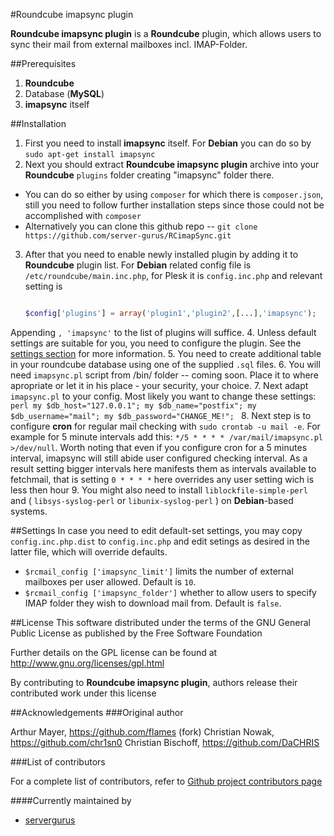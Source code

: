 #Roundcube imapsync plugin

**Roundcube imapsync plugin** is a **Roundcube** plugin, which allows users to sync their mail from external mailboxes incl. IMAP-Folder.

##Prerequisites
1. **Roundcube**
2. Database (**MySQL**)
3. **imapsync** itself

##Installation
1. First you need to install **imapsync** itself. For **Debian** you can do so by `sudo apt-get install imapsync`
2. Next you should extract **Roundcube imapsync plugin** archive into your **Roundcube** `plugins` folder creating "imapsync" folder there.
  * You can do so either by using `composer` for which there is `composer.json`, still you need to follow further installation steps since those could not be accomplished with `composer`
  * Alternatively you can clone this github repo -- `git clone https://github.com/server-gurus/RCimapSync.git`
3. After that you need to enable newly installed plugin by adding it to **Roundcube** plugin list. For **Debian** related config file is `/etc/roundcube/main.inc.php`, for Plesk it is `config.inc.php` and relevant setting is 
	```php
	
	$config['plugins'] = array('plugin1','plugin2',[...],'imapsync');
	
	```
Appending `, 'imapsync'` to the list of plugins will suffice.
4. Unless default settings are suitable for you, you need to configure the plugin. See the [settings section](#settings) for more information.
5. You need to create additional table in your roundcube database using one of the supplied `.sql` files. 
6. You will need `imapsync.pl` script from /bin/ folder -- coming soon. Place it to where apropriate or let it in his place - your security, your choice.
7. Next adapt `imapsync.pl` to your config. Most likely you want to change these settings:
	```perl
	my $db_host="127.0.0.1";
	my $db_name="postfix";
	my $db_username="mail";
	my $db_password="CHANGE_ME!";
	```
8. Next step is to configure **cron** for regular mail checking with `sudo crontab -u mail -e`. For example for 5 minute intervals add this: `*/5 * * * * /var/mail/imapsync.pl >/dev/null`. Worth noting that even if you configure cron for a 5 minutes interval, imapsync will still abide user configured checking interval. As a result setting bigger intervals here manifests them as intervals available to fetchmail, that is setting `0 * * * *` here overrides any user setting wich is less then hour
9. You might also need to install `liblockfile-simple-perl` and ( `libsys-syslog-perl` or `libunix-syslog-perl` ) on **Debian**-based systems.

##Settings
In case you need to edit default-set settings, you may copy `config.inc.php.dist` to `config.inc.php` and edit setings as desired in the latter file, which will override defaults.
* `$rcmail_config ['imapsync_limit']` limits the number of external mailboxes per user allowed. Default is `10`.
* `$rcmail_config ['imapsync_folder']` whether to allow users to specify IMAP folder they wish to download mail from. Default is `false`.

##License
This software distributed under the terms of the GNU General Public License as published by the Free Software Foundation

Further details on the GPL license can be found at http://www.gnu.org/licenses/gpl.html

By contributing to **Roundcube imapsync plugin**, authors release their contributed work under this license

##Acknowledgements
###Original author

Arthur Mayer, https://github.com/flames (fork)
Christian Nowak, https://github.com/chr1sn0
Christian Bischoff, https://github.com/DaCHRIS

###List of contributors

For a complete list of contributors, refer to [Github project contributors page](https://github.com/server-gurus/RCimapSync/graphs/contributors)

####Currently maintained by
* [servergurus](https://github.com/server-gurus)

